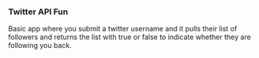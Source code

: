 ### Twitter API Fun

Basic app where you submit a twitter username and it pulls their list of followers and returns the list with true or false to indicate whether they are following you back.

